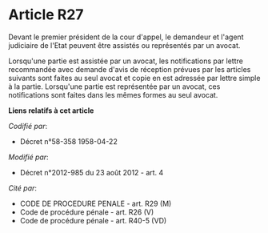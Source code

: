 # Article R27

Devant le premier président de la cour d'appel, le demandeur et l'agent judiciaire de l'Etat peuvent être assistés ou
représentés par un avocat. 

Lorsqu'une partie est assistée par un avocat, les notifications par lettre recommandée avec demande d'avis de réception
prévues par les articles suivants sont faites au seul avocat et copie en est adressée par lettre simple à la partie.
Lorsqu'une partie est représentée par un avocat, ces notifications sont faites dans les mêmes formes au seul avocat.

**Liens relatifs à cet article**

_Codifié par_:

  - Décret n°58-358 1958-04-22

_Modifié par_:

  - Décret n°2012-985 du 23 août 2012 - art. 4

_Cité par_:

  - CODE DE PROCEDURE PENALE - art. R29 (M)
  - Code de procédure pénale - art. R26 (V)
  - Code de procédure pénale - art. R40-5 (VD)
